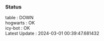 ### Status


table : DOWN  
hogwarts : OK  
icy-bot : OK  
Latest Update : 2024-03-01 00:39:47.681432
